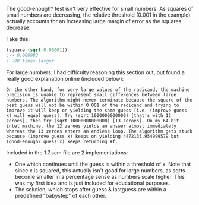 The good-enough? test isn't very effective for small numbers. As squares of small numbers are decreasing, the relative threshold (0.001 in the example) actually accounts for an increasing large margin of error as the squares decrease. 

Take this:
```lisp
(square (sqrt 0.00001))
;-> 0.000983
; ~98 times larger
```


For large numbers: I had difficulty reasoning this section out, but found a really good explanation online (included below):
```
On the other hand, for very large values of the radicand, the machine precision is unable to represent small differences between large numbers. The algorithm might never terminate because the square of the best guess will not be within 0.001 of the radicand and trying to improve it will keep on yielding the same guess [i.e. (improve guess x) will equal guess]. Try (sqrt 1000000000000) [that's with 12 zeroes], then try (sqrt 10000000000000) [13 zeroes]. On my 64-bit intel machine, the 12 zeroes yields an answer almost immediately whereas the 13 zeroes enters an endless loop. The algorithm gets stuck because (improve guess x) keeps on yielding 4472135.954999579 but (good-enough? guess x) keeps returning #f.
```

Included in the 1.7.scm file are 2 implementations:
- One which continues until the guess is within a threshold of x. Note that since x is squared, this actually isn't good for large numbers, as sqrts become smaller in a percentage sense as numbers scale higher. This was my first idea and is just included for educational purposes.
- The solution, which stops after guess & lastguess are within a predefined "babystep" of each other.
